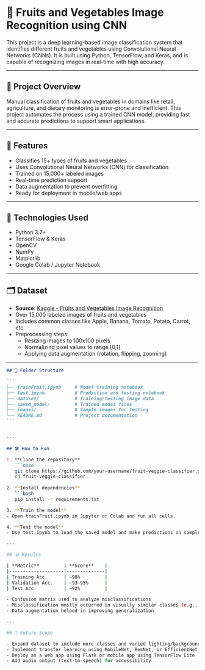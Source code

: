 # 🍎 Fruits and Vegetables Image Recognition using CNN

This project is a deep learning-based image classification system that identifies different fruits and vegetables using Convolutional Neural Networks (CNNs). It is built using Python, TensorFlow, and Keras, and is capable of recognizing images in real-time with high accuracy.

---

## 📌 Project Overview

Manual classification of fruits and vegetables in domains like retail, agriculture, and dietary monitoring is error-prone and inefficient. This project automates the process using a trained CNN model, providing fast and accurate predictions to support smart applications.

---

## 🚀 Features

- Classifies 15+ types of fruits and vegetables
- Uses Convolutional Neural Networks (CNN) for classification
- Trained on 15,000+ labeled images
- Real-time prediction support
- Data augmentation to prevent overfitting
- Ready for deployment in mobile/web apps

---

## 🧠 Technologies Used

- Python 3.7+
- TensorFlow & Keras
- OpenCV
- NumPy
- Matplotlib
- Google Colab / Jupyter Notebook

---

## 🗂️ Dataset

- **Source**: [Kaggle - Fruits and Vegetables Image Recognition](https://www.kaggle.com/datasets/kritikseth/fruit-and-vegetable-image-recognition)
- Over 15,000 labeled images of fruits and vegetables
- Includes common classes like Apple, Banana, Tomato, Potato, Carrot, etc.
- Preprocessing steps:
  - Resizing images to 100x100 pixels
  - Normalizing pixel values to range [0,1]
  - Applying data augmentation (rotation, flipping, zooming)

---

````markdown
## 📁 Folder Structure

```
├── trainFruit.ipynb     # Model training notebook  
├── test.ipynb           # Prediction and testing notebook  
├── dataset/             # Training/testing image data  
├── saved_model/         # Trained model files  
├── images/              # Sample images for testing  
└── README.md            # Project documentation  
```


---

## 🛠️ How to Run

1. **Clone the repository**
   ```bash
   git clone https://github.com/your-username/fruit-veggie-classifier.git
   cd fruit-veggie-classifier
   
2. **Install dependencies**
   ```bash
   pip install -r requirements.txt

3. **Train the model**
- Open trainFruit.ipynb in Jupyter or Colab and run all cells.

4. **Test the model**
- Use test.ipynb to load the saved model and make predictions on sample images.

---

## 📊 Results

| **Metric**         | **Score**    |
|--------------------|--------------|
| Training Acc.      | ~98%         |
| Validation Acc.    | ~93–95%      |
| Test Acc.          | ~92%         |

- Confusion matrix used to analyze misclassifications
- Misclassification mostly occurred in visually similar classes (e.g., Potato vs. Ginger)
- Data augmentation helped in improving generalization

---

## 📱 Future Scope

- Expand dataset to include more classes and varied lighting/backgrounds  
- Implement transfer learning using MobileNet, ResNet, or EfficientNet  
- Deploy as a web app using Flask or mobile app using TensorFlow Lite  
- Add audio output (text-to-speech) for accessibility  

